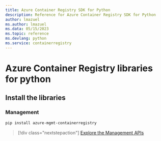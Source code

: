 ```yaml
---
title: Azure Container Registry SDK for Python
description: Reference for Azure Container Registry SDK for Python
author: lmazuel
ms.author: lmazuel
ms.data: 05/15/2023
ms.topic: reference
ms.devlang: python
ms.service: containerregistry
---
```

# Azure Container Registry libraries for python

## Install the libraries


### Management

```bash
pip install azure-mgmt-containerregistry
```
> [!div class="nextstepaction"]
> [Explore the Management APIs](/python/api/overview/azure/containerregistry/management)